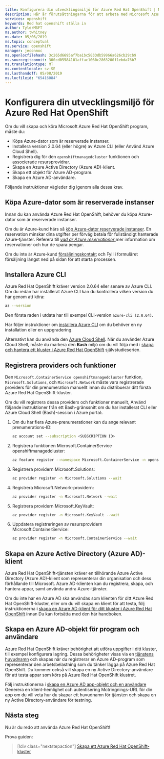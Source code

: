 ```yaml
---
title: Konfigurera din utvecklingsmiljö för Azure Red Hat OpenShift | Microsoft Docs
description: Här är förutsättningarna för att arbeta med Microsoft Azure Red Hat OpenShift.
services: openshift
keywords: Red hat openshift ställa in
author: TylerMSFT
ms.author: twhitney
ms.date: 05/06/2019
ms.topic: conceptual
ms.service: openshift
manager: jeconnoc
ms.openlocfilehash: 3c265d6695af7ba1bc5833db59966a626cb29cb9
ms.sourcegitcommit: 300cd05584101affac1060c2863200f1ebda76b7
ms.translationtype: MT
ms.contentlocale: sv-SE
ms.lasthandoff: 05/08/2019
ms.locfileid: "65416084"
---
```

# <a name="set-up-your-azure-red-hat-openshift-dev-environment"></a>Konfigurera din utvecklingsmiljö för Azure Red Hat OpenShift

Om du vill skapa och köra Microsoft Azure Red Hat OpenShift program, måste du:

* Köpa Azure-dator som är reserverade instanser.
* Installera version 2.0.64 (eller högre) av Azure CLI (eller Använd Azure Cloud Shell).
* Registrera dig för den `openshiftmanagedcluster` funktionen och associerade resursprovidrar.
* Skapa en Azure Active Directory (Azure AD)-klient.
* Skapa ett objekt för Azure AD-program.
* Skapa en Azure AD-användare.

Följande instruktioner vägleder dig igenom alla dessa krav.

## <a name="purchase-azure-virtual-machine-reserved-instances"></a>Köpa Azure-dator som är reserverade instanser

Innan du kan använda Azure Red Hat OpenShift, behöver du köpa Azure-dator som är reserverade instanser.

Om du är Azure-kund härs så [köp Azure-dator reserverade instanser](https://aka.ms/openshift/buy). En reservation minskar dina utgifter per förväg betala för fullständigt hanterade Azure-tjänster. Referera till [ *vad är Azure reservationer* ](https://docs.microsoft.com/azure/billing/billing-save-compute-costs-reservations) mer information om reservationer och hur de spara pengar.

Om du inte är Azure-kund [försäljningskontakt](https://aka.ms/openshift/contact-sales) och Fyll i formuläret försäljning längst ned på sidan för att starta processen.

## <a name="install-the-azure-cli"></a>Installera Azure CLI

Azure Red Hat OpenShift kräver version 2.0.64 eller senare av Azure CLI. Om du redan har installerat Azure CLI kan du kontrollera vilken version du har genom att köra:

```bash
az --version
```

Den första raden i utdata har till exempel CLI-version `azure-cli (2.0.64)`.

Här följer instruktioner om [installera Azure CLI](https://docs.microsoft.com/cli/azure/install-azure-cli?view=azure-cli-latest) om du behöver en ny installation eller en uppgradering.

Alternativt kan du använda den [Azure Cloud Shell](https://docs.microsoft.com/azure/cloud-shell/overview). När du använder Azure Cloud Shell, måste du markera den **Bash** miljö om du vill följa med i [skapa och hantera ett kluster i Azure Red Hat OpenShift](tutorial-create-cluster.md) självstudieserien.

## <a name="register-providers-and-features"></a>Registrera providers och funktioner

Den `Microsoft.ContainerService openshiftmanagedcluster` funktion, `Microsoft.Solutions`, och `Microsoft.Network` måste vara registrerade providers för din prenumeration manuellt innan du distribuerar ditt första Azure Red Hat OpenShift-kluster.

Om du vill registrera dessa providers och funktioner manuellt, Använd följande instruktioner från ett Bash-gränssnitt om du har installerat CLI eller Azure Cloud Shell (Bash)-session i Azure portal:.
1. Om du har flera Azure-prenumerationer kan du ange relevant prenumerations-ID:

    ```bash
    az account set --subscription <SUBSCRIPTION ID>
    ```

2. Registrera funktionen Microsoft.ContainerService openshiftmanagedcluster:

    ```bash
    az feature register --namespace Microsoft.ContainerService -n openshiftmanagedcluster
    ```

3. Registrera providern Microsoft.Solutions:

    ```bash
    az provider register -n Microsoft.Solutions --wait
    ```

4. Registrera Microsoft.Network-providern:

    ```bash
    az provider register -n Microsoft.Network --wait
    ```

5. Registrera providern Microsoft.KeyVault:

    ```bash
    az provider register -n Microsoft.KeyVault --wait
    ```

6. Uppdatera registreringen av resursprovidern Microsoft.ContainerService:

    ```bash
    az provider register -n Microsoft.ContainerService --wait
    ```

## <a name="create-an-azure-active-directory-azure-ad-tenant"></a>Skapa en Azure Active Directory (Azure AD)-klient

Azure Red Hat OpenShift-tjänsten kräver en tillhörande Azure Active Directory (Azure AD)-klient som representerar din organisation och dess förhållande till Microsoft. Azure AD-klienten kan du registrera, skapa, och hantera appar, samt använda andra Azure-tjänster.

Om du inte har en Azure AD ska användas som klienten för ditt Azure Red Hat OpenShift-kluster, eller om du vill skapa en klient för att testa, följ instruktionerna i [skapa en Azure AD-klient för ditt kluster i Azure Red Hat OpenShift](howto-create-tenant.md) innan Du kan fortsätta med den här handboken.

## <a name="create-an-azure-ad-application-object-and-user"></a>Skapa en Azure AD-objekt för program och användare

Azure Red Hat OpenShift kräver behörighet att utföra uppgifter i ditt kluster, till exempel konfigurera lagring. Dessa behörigheter visas via en [tjänstens huvudnamn](https://docs.microsoft.com/azure/active-directory/develop/app-objects-and-service-principals#service-principal-object) och skapas när du registrerar en Azure AD-program som representerar den arbetsbelastning som du tänker lägga på Azure Red Hat OpenShift. Du kommer också vill skapa en ny Active Directory-användare för att testa appar som körs på Azure Red Hat OpenShift klustret.

Följ instruktionerna i [skapa en Azure AD app-objekt och en användare](howto-aad-app-configuration.md) Generera en klient-hemlighet och autentisering Motringnings-URL för din app om du vill veta hur du skapar ett huvudnamn för tjänsten och skapa en ny Active Directory-användare för testning.

## <a name="next-steps"></a>Nästa steg

Nu är du redo att använda Azure Red Hat OpenShift!

Prova guiden:
> [!div class="nextstepaction"]
> [Skapa ett Azure Red Hat OpenShift-kluster](tutorial-create-cluster.md)

[azure-cli-install]: https://docs.microsoft.com/cli/azure/install-azure-cli
